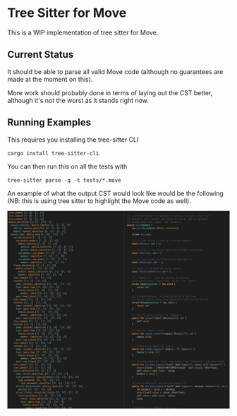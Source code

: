 # Tree Sitter for Move

This is a WIP implementation of tree sitter for Move.

## Current Status

It should be able to parse all valid Move code (although no guarantees are made at the moment on this).

More work should probably done in terms of laying out the CST better, although it's not the worst as it stands right now.

## Running Examples

This requires you installing the tree-sitter CLI

```
cargo install tree-sitter-cli
```

You can then run this on all the tests with

```
tree-sitter parse -q -t tests/*.move
```

An example of what the output CST would look like would be the following (NB: this is using tree sitter to highlight the Move code as well).

![Screenshot](./tree_sitter.png)
